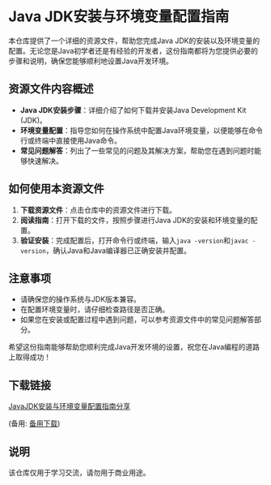 # Java JDK安装与环境变量配置指南

本仓库提供了一个详细的资源文件，帮助您完成Java JDK的安装以及环境变量的配置。无论您是Java初学者还是有经验的开发者，这份指南都将为您提供必要的步骤和说明，确保您能够顺利地设置Java开发环境。

## 资源文件内容概述

- **Java JDK安装步骤**：详细介绍了如何下载并安装Java Development Kit (JDK)。
- **环境变量配置**：指导您如何在操作系统中配置Java环境变量，以便能够在命令行或终端中直接使用Java命令。
- **常见问题解答**：列出了一些常见的问题及其解决方案，帮助您在遇到问题时能够快速解决。

## 如何使用本资源文件

1. **下载资源文件**：点击仓库中的资源文件进行下载。
2. **阅读指南**：打开下载的文件，按照步骤进行Java JDK的安装和环境变量的配置。
3. **验证安装**：完成配置后，打开命令行或终端，输入`java -version`和`javac -version`，确认Java和Java编译器已正确安装并配置。

## 注意事项

- 请确保您的操作系统与JDK版本兼容。
- 在配置环境变量时，请仔细检查路径是否正确。
- 如果您在安装或配置过程中遇到问题，可以参考资源文件中的常见问题解答部分。

希望这份指南能够帮助您顺利完成Java开发环境的设置，祝您在Java编程的道路上取得成功！

## 下载链接
[JavaJDK安装与环境变量配置指南分享](https://pan.quark.cn/s/8aace0a618cc) 

(备用: [备用下载](https://pan.baidu.com/s/1xFjtipKBaRIJYUSq2Pm42w?pwd=1234))

## 说明

该仓库仅用于学习交流，请勿用于商业用途。
